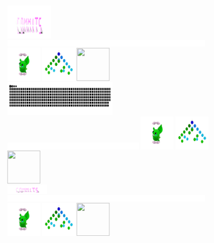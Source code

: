 <div>
    <div display="inline-block">
        <img src="./assets/commits.svg"    width="100px"  height="75px"/>
        <img src="./assets/400.png"        width="450px"  height="15px"/>
        <img src="./assets/grimLeaper.gif" width="75px"   height="75px"/>
        <img src="./assets/binaryTree.gif" width="75px"   height="75px"/>
        <img src="./assets/butterfree.gif" width="75px"   height="75px"/>
    </div>
    <div display ="inline-block">
        <img src= "contributions.svg"       width="240px" height="75px" />
        <img src="./assets/400.png"         width="300px"  height="15px"/>
        <img src="./assets/grimLeaper.gif"  width="75px"   height="75px"/>
        <img src="./assets/binaryTree.gif"  width="75px"   height="75px"/>
        <img src="./assets/butterfree.gif"  width="75px"   height="75px"/>
    </div>
    <div display="inline-block">
        <img src="./assets/commits.svg"     width="90px"   height="20px"/>
        <img src="./assets/400.png"         width="450px"  height="15px"/>
        <img src="./assets/grimLeaper.gif"  width="75px"   height="75px"/>
        <img src="./assets/binaryTree.gif"  width="75px"   height="75px"/>
        <img src="./assets/butterfree.gif"  width="75px"   height="75px"/>
    </div>
</div>
